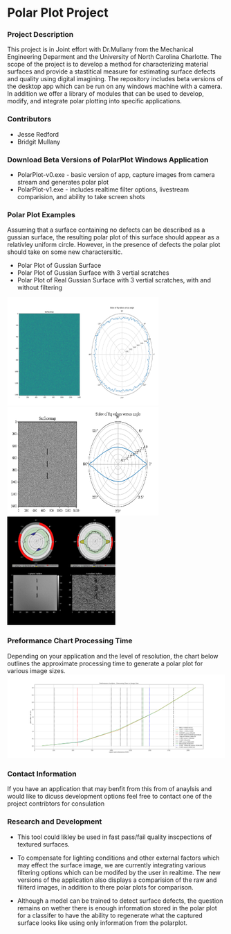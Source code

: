 # Polar Plot Project

### Project Description
This project is in Joint effort with Dr.Mullany from the Mechanical Engineering Deparment and the University of North Carolina Charlotte.
The scope of the project is to develop a method for characterizing material surfaces and provide a stastitical measure for estimating surface defects and quality using digital imagining. The repository includes beta versions of the desktop app which can be run on any windows machine with a camera. In addition we offer a library of modules that can be used to develop, modify, and integrate polar plotting into specific applications. 

### Contributors
- Jesse Redford
- Bridgit Mullany

### Download Beta Versions of PolarPlot Windows Application 
- PolarPlot-v0.exe - basic version of app, capture images from camera stream and generates polar plot
- PolarPlot-v1.exe - includes realtime filter options, livestream comparision, and ability to take screen shots

### Polar Plot Examples
Assuming that a surface containing no defects can be described as a gussian surface, the resulting polar plot of this surface should appear as a relativley uniform circle.
However, in the presence of defects the polar plot should take on some new charactersitic. 

- Polar Plot of Gussian Surface
- Polar Plot of Gussian Surface with 3 vertial scratches
- Polar Plot of Real Gussian Surface with 3 vertial scratches, with and without filtering

<img src="https://github.com/Jesse-Redford/PolarPlots/blob/master/gussian_surface.png" width="350" height="250"> <img src="https://github.com/Jesse-Redford/PolarPlots/blob/master/gussian_surface_with_defects.png" width="350" height="250"> <img src="https://github.com/Jesse-Redford/PolarPlots/blob/master/real_gussian_surface_with_defects.png" width="250" height="250">

### Preformance Chart Processing Time 
Depending on your application and the level of resolution, the chart below outlines the approximate processing time to generate a polar plot for various image sizes.
![PolarPlot](https://github.com/Jesse-Redford/PolarPlots/blob/master/Processing_Analysis_time_vs_image_size.png)


### Contact Information
If you have an application that may benfit from this from of anaylsis and would like to dicuss development options feel free to contact one of the project contribtors for consulation 


### Research and Development

- This tool could likley be used in fast pass/fail quality inscpections of textured surfaces. 

- To compensate for lighting conditions and other external factors which may effect the surface image, we are currently integrating various filtering options which can be modifed by the user in realtime. The new versions of the application also displays a comparision of the raw and filiterd images, in addition to there polar plots for comparison.

- Although a model can be trained to detect surface defects, the question remains on wether there is enough information stored in the polar plot for a classifer to have the ability to regenerate what the captured surface looks like using only information from the polarplot.



